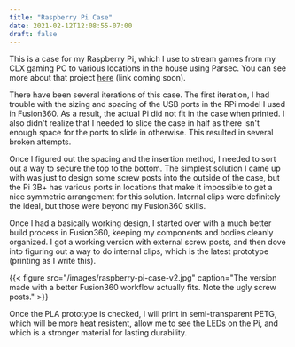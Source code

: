 ```yaml
---
title: "Raspberry Pi Case"
date: 2021-02-12T12:08:55-07:00
draft: false
---
```


This is a case for my Raspberry Pi, which I use to stream games from my CLX gaming PC to various locations in the house using Parsec. You can see more about that project [here](#) (link coming soon).

There have been several iterations of this case. The first iteration, I had trouble with the sizing and spacing of the USB ports in the RPi model I used in Fusion360. As a result, the actual Pi did not fit in the case when printed. I also didn't realize that I needed to slice the case in half as there isn't enough space for the ports to slide in otherwise. This resulted in several broken attempts.

Once I figured out the spacing and the insertion method, I needed to sort out a way to secure the top to the bottom. The simplest solution I came up with was just to design some screw posts into the outside of the case, but the Pi 3B+ has various ports in locations that make it impossible to get a nice symmetric arrangement for this solution. Internal clips were definitely the ideal, but those were beyond my Fusion360 skills.

Once I had a basically working design, I started over with a much better build process in Fusion360, keeping my components and bodies cleanly organized. I got a working version with external screw posts, and then dove into figuring out a way to do internal clips, which is the latest prototype (printing as I write this).

{{< figure src="/images/raspberry-pi-case-v2.jpg" caption="The version made with a better Fusion360 workflow actually fits. Note the ugly screw posts." >}}

Once the PLA prototype is checked, I will print in semi-transparent PETG, which will be more heat resistent, allow me to see the LEDs on the Pi, and which is a stronger material for lasting durability.



